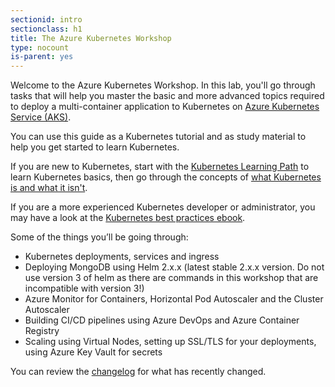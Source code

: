```yaml
---
sectionid: intro
sectionclass: h1
title: The Azure Kubernetes Workshop
type: nocount
is-parent: yes
---
```


Welcome to the Azure Kubernetes Workshop. In this lab, you'll go through tasks that will help you master the basic and more advanced topics required to deploy a multi-container application to Kubernetes on [Azure Kubernetes Service (AKS)](https://azure.microsoft.com/en-us/services/kubernetes-service/). 

You can use this guide as a Kubernetes tutorial and as study material to help you get started to learn Kubernetes.

If you are new to Kubernetes, start with the [Kubernetes Learning Path](https://aka.ms/LearnKubernetes) to learn Kubernetes basics, then go through the concepts of [what Kubernetes is and what it isn't](https://aka.ms/k8sLearning).

If you are a more experienced Kubernetes developer or administrator, you may have a look at the [Kubernetes best practices ebook](https://aka.ms/aks/bestpractices).

Some of the things you’ll be going through:

- Kubernetes deployments, services and ingress
- Deploying MongoDB using Helm 2.x.x (latest stable 2.x.x version. Do not use version 3 of helm as there are commands in this workshop that are incompatible with version 3!)
- Azure Monitor for Containers, Horizontal Pod Autoscaler and the Cluster Autoscaler
- Building CI/CD pipelines using Azure DevOps and Azure Container Registry
- Scaling using Virtual Nodes, setting up SSL/TLS for your deployments, using Azure Key Vault for secrets

You can review the [changelog](#changelog) for what has recently changed.
